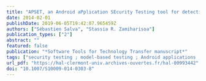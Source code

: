 ```yaml
---
title: "APSET, an Android aPplication SEcurity Testing tool for detecting intent-based vulnerabilities."
date: 2014-02-01
publishDate: 2019-06-05T19:42:07.965459Z
authors: ["Sébastien Salva", "Stassia R. Zamiharisoa"]
publication_types: ["2"]
abstract: ""
featured: false
publication: "*Software Tools for Technology Transfer manuscript*"
tags: ["security testing ; model-based testing ; Android applications ; intent mechanism"]
url_pdf: "https://hal-clermont-univ.archives-ouvertes.fr/hal-00993442"
doi: "10.1007/S10009-014-0303-8"
---
```



